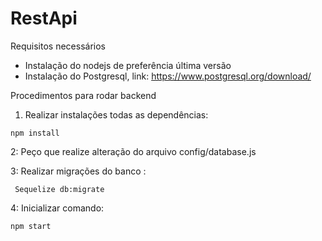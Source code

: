 # RestApi

Requisitos necessários
* Instalação do nodejs de preferência última versão
* Instalação do Postgresql, link: https://www.postgresql.org/download/

Procedimentos para rodar backend

1. Realizar instalações todas as dependências: 
```
npm install
```
2: Peço que realize alteração do arquivo config/database.js

3: Realizar migrações do banco :
```
 Sequelize db:migrate
```
4: Inicializar comando:
```
npm start
```